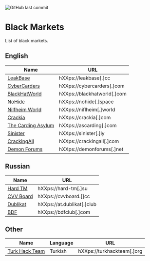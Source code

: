 ![GitHub last commit](https://img.shields.io/github/last-commit/kulichr/black-markets?style=for-the-badge)
# Black Markets
List of black markets.

## English
| Name  | URL |
| ------------- | ------------- |
| [LeakBase](https://leakbase.cc/) | hXXps://leakbase[.]cc  |
| [CyberCarders](https://cybercarders.com/)  | hXXps://cybercarders[.]com  |
| [BlackHatWorld](https://www.blackhatworld.com/) | hXXps://blackhatworld[.]com  |
| [NoHide](https://nohide.space/) | hXXps://nohide[.]space |
| [Nilfheim World](https://niflheim.world/) | hXXps://niflheim[.]world |
| [Crackia](https://crackia.com/) | hXXps://crackia[.]com |
| [The Carding Asylum](https://ascarding.com/) | hXXps://ascarding[.]com |
| [Sinister](https://sinister.ly/) | hXXps://sinister[.]ly |
| [CrackingAll](https://crackingall.com/) | hXXps://crackingall[.]com |
| [Demon Forums](https://demonforums.net/) | hXXps://demonforums[.]net |

## Russian
| Name  | URL |
| ------------- | ------------- |
| [Hard TM](https://hard-tm.su/) | hXXps://hard-tm[.]su  |
| [CVV Board](https://cvvboard.cc/) | hXXps://cvvboard.[]cc |
| [Dublikat](https://at.dublikat.club/) | hXXps://at.dublikat[.]club |
| [BDF](https://bdfclub.com/) | hXXps://bdfclub[.]com |

## Other
| Name  | Language | URL |
| ------------- | ------------- | ------------- |
| [Turk Hack Team](https://www.turkhackteam.org/) | Turkish | hXXps://turkhackteam[.]org  |
